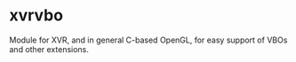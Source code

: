 # xvrvbo
Module for XVR, and in general C-based OpenGL, for easy support of VBOs and other extensions.
